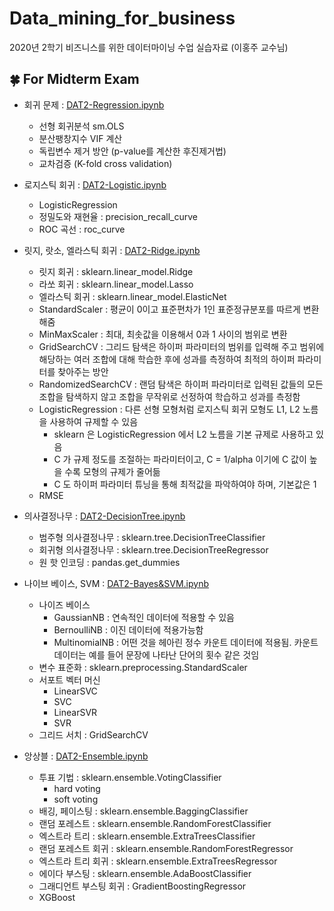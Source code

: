 # Data_mining_for_business
2020년 2학기 비즈니스를 위한 데이터마이닝 수업 실습자료 (이홍주 교수님)    

🍀 For Midterm Exam
---
- 회귀 문제 : [DAT2-Regression.ipynb](https://github.com/J-TKim/Data_mining_for_business/blob/master/DAT2-Regression.ipynb)
  - 선형 회귀분석 sm.OLS
  - 분산팽창지수 VIF 계산
  - 독립변수 제거 방안 (p-value를 계산한 후진제거법)
  - 교차검증 (K-fold cross validation)
  
  
- 로지스틱 회귀 : [DAT2-Logistic.ipynb](https://github.com/J-TKim/Data_mining_for_business/blob/master/DAT2-Logistic.ipynb)
  - LogisticRegression
  - 정밀도와 재현율 : precision_recall_curve
  - ROC 곡선 : roc_curve
   
   
- 릿지, 랏소, 엘라스틱 회귀 : [DAT2-Ridge.ipynb](https://github.com/J-TKim/Data_mining_for_business/blob/master/DAT2-Ridge.ipynb)
  - 릿지 회귀 : sklearn.linear_model.Ridge
  - 라쏘 회귀 : sklearn.linear_model.Lasso
  - 엘라스틱 회귀 : sklearn.linear_model.ElasticNet
  - StandardScaler : 평균이 0이고 표준편차가 1인 표준정규분포를 따르게 변환해줌
  - MinMaxScaler : 최대, 최솟값을 이용해서 0과 1 사이의 범위로 변환
  - GridSearchCV : 그리드 탐색은 하이퍼 파라미터의 범위를 입력해 주고 범위에 해당하는 여러 조합에 대해 학습한 후에 성과를 측정하여 최적의 하이퍼 파라미터를 찾아주는 방안
  - RandomizedSearchCV : 랜덤 탐색은 하이퍼 파라미터로 입력된 값들의 모든 조합을 탐색하지 않고 조합을 무작위로 선정하여 학습하고 성과를 측정함
  - LogisticRegression : 다른 선형 모형처럼 로지스틱 회귀 모형도 L1, L2 노름을 사용하여 규제할 수 있음
    - sklearn 은 LogisticRegression 에서 L2 노름을 기본 규제로 사용하고 있음
    - C 가 규제 정도를 조절하는 파라미터이고, C = 1/alpha 이기에 C 값이 높을 수록 모형의 규제가 줄어듦
    - C 도 하이퍼 파라미터 튜닝을 통해 최적값을 파악하여야 하며, 기본값은 1
  - RMSE


- 의사결정나무 : [DAT2-DecisionTree.ipynb](https://github.com/J-TKim/Data_mining_for_business/blob/master/DAT2-DecisionTree.ipynb)
  - 범주형 의사결정나무 : sklearn.tree.DecisionTreeClassifier
  - 회귀형 의사결정나무 : sklearn.tree.DecisionTreeRegressor
  - 원 핫 인코딩 : pandas.get_dummies


- 나이브 베이스, SVM : [DAT2-Bayes&SVM.ipynb](https://github.com/J-TKim/Data_mining_for_business/blob/master/DAT2-Bayes%26SVM.ipynb)
  - 나이즈 베이스
    - GaussianNB : 연속적인 데이터에 적용할 수 있음
    - BernoulliNB : 이진 데이터에 적용가능함
    - MultinomialNB : 어떤 것을 헤아린 정수 카운트 데이터에 적용됨. 카운트 데이터는 예를 들어 문장에 나타난 단어의 횟수 같은 것임
  - 변수 표준화 : sklearn.preprocessing.StandardScaler
  - 서포트 벡터 머신
    - LinearSVC
    - SVC
    - LinearSVR
    - SVR
  - 그리드 서치 : GridSearchCV
  
  
- 앙상블 : [DAT2-Ensemble.ipynb](https://github.com/J-TKim/Data_mining_for_business/blob/master/DAT2-Ensemble.ipynb)
  - 투표 기법 : sklearn.ensemble.VotingClassifier
    - hard voting
    - soft voting
   - 배깅, 페이스팅 : sklearn.ensemble.BaggingClassifier
   - 랜덤 포레스트 : sklearn.ensemble.RandomForestClassifier
   - 엑스트라 트리 : sklearn.ensemble.ExtraTreesClassifier
   - 랜덤 포레스트 회귀 : sklearn.ensemble.RandomForestRegressor
   - 엑스트라 트리 회귀 : sklearn.ensemble.ExtraTreesRegressor
   - 에이다 부스팅 : sklearn.ensemble.AdaBoostClassifier
   - 그래디언트 부스팅 회귀 : GradientBoostingRegressor
   - XGBoost
  
  
  
